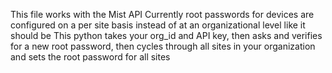 This file works with the Mist API
Currently root passwords for devices are configured on a per site basis instead of at an organizational level like it should be
This python takes your org_id and API key, then asks and verifies for a new root password, then cycles through all sites in your organization and sets the root password for all sites
